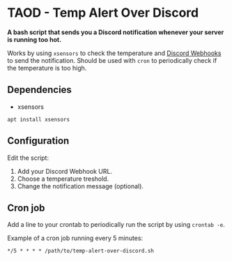 # TAOD - Temp Alert Over Discord
**A bash script that sends you a Discord notification whenever your server is running too hot.**

Works by using `xsensors` to check the temperature and [Discord Webhooks](https://support.discord.com/hc/en-us/articles/228383668-Intro-to-Webhooks) to send  the notification. Should be used with `cron` to periodically check if the temperature is too high.

## Dependencies
- xsensors

`apt install xsensors`

## Configuration
Edit the script: 
1. Add your Discord Webhook URL.
2. Choose a temperature treshold.
3. Change the notification message (optional).

## Cron job
Add a line to your crontab to periodically run the script by using `crontab -e`.

Example of a cron job running every 5 minutes:
```
*/5 * * * * /path/to/temp-alert-over-discord.sh
```
